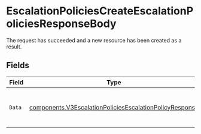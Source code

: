 # EscalationPoliciesCreateEscalationPoliciesResponseBody

The request has succeeded and a new resource has been created as a result.


## Fields

| Field                                                                                                                              | Type                                                                                                                               | Required                                                                                                                           | Description                                                                                                                        |
| ---------------------------------------------------------------------------------------------------------------------------------- | ---------------------------------------------------------------------------------------------------------------------------------- | ---------------------------------------------------------------------------------------------------------------------------------- | ---------------------------------------------------------------------------------------------------------------------------------- |
| `Data`                                                                                                                             | [components.V3EscalationPoliciesEscalationPolicyResponse](../../models/components/v3escalationpoliciesescalationpolicyresponse.md) | :heavy_check_mark:                                                                                                                 | Represents an Escalation Policy in the system.                                                                                     |